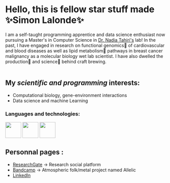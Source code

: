 # Hello, this is fellow star stuff made :sparkles:Simon Lalonde:sparkles:
I am a self-taught programming apprentice and data science enthusiast now pursuing a Master's in Computer Science in [Dr. Nadia Tahiri's](https://tahirinadia.github.io/) lab! In the past, I have engaged in research on functional genomics:dna: of cardiovascular and blood diseases as well as lipid metabolism:test_tube: pathways in breast cancer malignancy as a molecular biology wet lab scientist. I have also dwelled the production:beer: and science:microscope: behind craft brewing.<br><br>

## My ***scientific and programming*** interests:
- Computational biology, gene-environment interactions
- Data science and machine Learning

### Languages and technologies:<br>
<p align="left">
<img src="https://cdn.jsdelivr.net/gh/devicons/devicon/icons/python/python-original-wordmark.svg" width=50/>
<img src="https://cdn.jsdelivr.net/gh/devicons/devicon/icons/pandas/pandas-original-wordmark.svg" width=50/>
<img src="https://cdn.jsdelivr.net/gh/devicons/devicon/icons/linux/linux-original.svg" width=50/>
</p>

## Personnal pages :
- [ResearchGate](https://www.researchgate.net/profile/Simon-Lalonde) -> Research social platform
- [Bandcamp](https://allelic.bandcamp.com/) -> Atmospheric folk/metal project named Allelic
- [LinkedIn](https://www.linkedin.com/in/simon-lalonde/)
